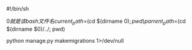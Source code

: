 #!/bin/sh

$0就是该bash文件名
current_path=$(cd $(dirname $0); pwd)
parrent_path=$(cd $(dirname $0)/../; pwd)

python manage.py makemigrations 1>/dev/null

